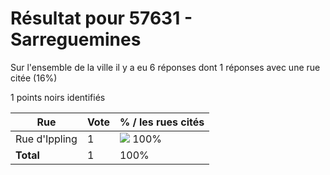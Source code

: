 # Résultat pour 57631 - Sarreguemines

Sur l'ensemble de la ville il y a eu 6 réponses dont 1 réponses avec une rue citée (16%)

1 points noirs identifiés

| Rue | Vote | % / les rues cités|
|-----|------|-------------------|
| Rue d'Ippling | 1 | <img src="../../img/bar_100.gif" />&nbsp;100%|
| **Total** | 1 | 100%|
